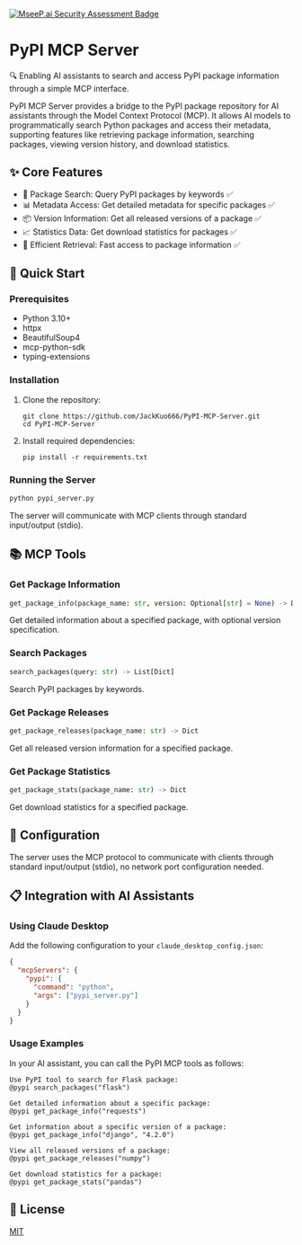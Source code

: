 [![MseeP.ai Security Assessment Badge](https://mseep.net/pr/jackkuo666-pypi-mcp-server-badge.png)](https://mseep.ai/app/jackkuo666-pypi-mcp-server)

# PyPI MCP Server

🔍 Enabling AI assistants to search and access PyPI package information through a simple MCP interface.

PyPI MCP Server provides a bridge to the PyPI package repository for AI assistants through the Model Context Protocol (MCP). It allows AI models to programmatically search Python packages and access their metadata, supporting features like retrieving package information, searching packages, viewing version history, and download statistics.

## ✨ Core Features
- 🔎 Package Search: Query PyPI packages by keywords ✅
- 📊 Metadata Access: Get detailed metadata for specific packages ✅
- 📦 Version Information: Get all released versions of a package ✅
- 📈 Statistics Data: Get download statistics for packages ✅
- 🚀 Efficient Retrieval: Fast access to package information ✅

## 🚀 Quick Start

### Prerequisites

- Python 3.10+
- httpx
- BeautifulSoup4
- mcp-python-sdk
- typing-extensions

### Installation

1. Clone the repository:
   ```
   git clone https://github.com/JackKuo666/PyPI-MCP-Server.git
   cd PyPI-MCP-Server
   ```

2. Install required dependencies:
   ```
   pip install -r requirements.txt
   ```

### Running the Server

```bash
python pypi_server.py
```

The server will communicate with MCP clients through standard input/output (stdio).

## 📚 MCP Tools

### Get Package Information
```python
get_package_info(package_name: str, version: Optional[str] = None) -> Dict
```
Get detailed information about a specified package, with optional version specification.

### Search Packages
```python
search_packages(query: str) -> List[Dict]
```
Search PyPI packages by keywords.

### Get Package Releases
```python
get_package_releases(package_name: str) -> Dict
```
Get all released version information for a specified package.

### Get Package Statistics
```python
get_package_stats(package_name: str) -> Dict
```
Get download statistics for a specified package.

## 🔧 Configuration

The server uses the MCP protocol to communicate with clients through standard input/output (stdio), no network port configuration needed.

## 📋 Integration with AI Assistants

### Using Claude Desktop

Add the following configuration to your `claude_desktop_config.json`:

```json
{
  "mcpServers": {
    "pypi": {
      "command": "python",
      "args": ["pypi_server.py"]
    }
  }
}
```

### Usage Examples

In your AI assistant, you can call the PyPI MCP tools as follows:

```
Use PyPI tool to search for Flask package:
@pypi search_packages("flask")

Get detailed information about a specific package:
@pypi get_package_info("requests")

Get information about a specific version of a package:
@pypi get_package_info("django", "4.2.0")

View all released versions of a package:
@pypi get_package_releases("numpy")

Get download statistics for a package:
@pypi get_package_stats("pandas")
```

## 📄 License

[MIT](LICENSE)
